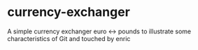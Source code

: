 currency-exchanger
==================

A simple currency exchanger euro &lt;-> pounds to illustrate some characteristics of Git and touched by enric